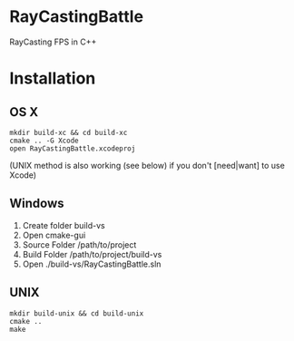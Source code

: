 # RayCastingBattle
RayCasting FPS in C++

# Installation

## OS X

```
mkdir build-xc && cd build-xc
cmake .. -G Xcode
open RayCastingBattle.xcodeproj
```
(UNIX method is also working (see below) if you don't [need|want] to use Xcode)

## Windows

1. Create folder build-vs
2. Open cmake-gui
3. Source Folder /path/to/project
4. Build Folder /path/to/project/build-vs
5. Open ./build-vs/RayCastingBattle.sln

## UNIX

```
mkdir build-unix && cd build-unix
cmake ..
make
```
